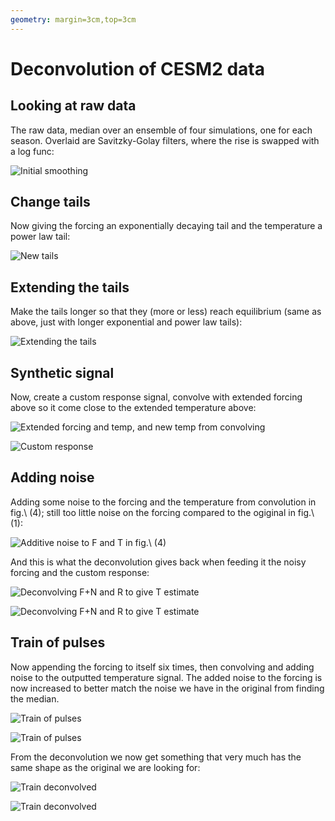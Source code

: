 ```yaml
---
geometry: margin=3cm,top=3cm
---
```


# Deconvolution of CESM2 data

## Looking at raw data

The raw data, median over an ensemble of four simulations, one for each season. Overlaid
are Savitzky-Golay filters, where the rise is swapped with a log func:

![Initial smoothing](https://raw.githubusercontent.com/engeir/state-of-art-volcanoes-in-climate/636abd85af0142d8f162aaa1636f567f5c020ede/pic/easy_smooth.png?token=GHSAT0AAAAAABWTVV7KLTMZ4CPQF55VM5KKYWQLUYA "Initial smoothing")

## Change tails

Now giving the forcing an exponentially decaying tail and the temperature a power law
tail:

![New tails](https://raw.githubusercontent.com/engeir/state-of-art-volcanoes-in-climate/636abd85af0142d8f162aaa1636f567f5c020ede/pic/extra_smooth.png?token=GHSAT0AAAAAABWTVV7KP2OAMAXPKIART6FEYWQLWPA "New tails")

## Extending the tails

Make the tails longer so that they (more or less) reach equilibrium (same as above, just
with longer exponential and power law tails):

![Extending the tails](https://raw.githubusercontent.com/engeir/state-of-art-volcanoes-in-climate/636abd85af0142d8f162aaa1636f567f5c020ede/pic/extrapolate.png?token=GHSAT0AAAAAABWTVV7L5QE3YG4HUOBWSL4MYWQLXFA "Extending the tails")

## Synthetic signal

Now, create a custom response signal, convolve with extended forcing above so it come
close to the extended temperature above:

![Extended forcing and temp, and new temp from convolving](https://raw.githubusercontent.com/engeir/state-of-art-volcanoes-in-climate/636abd85af0142d8f162aaa1636f567f5c020ede/pic/fake_signal.png?token=GHSAT0AAAAAABWTVV7LFWLKBTOVMY5DGEBAYWQLX4Q "Extended forcing and temp, and new temp from convolving")

![Custom response](https://raw.githubusercontent.com/engeir/state-of-art-volcanoes-in-climate/636abd85af0142d8f162aaa1636f567f5c020ede/pic/fake_signal_r.png?token=GHSAT0AAAAAABWTVV7KNWTYQHUDOCK5A5EOYWQLYJQ "Custom response")

<!-- \begin{figure}[!h] -->
<!-- \caption{Extended forcing and temp, and new temp from convolving with response (right)} -->
<!-- \end{figure} -->

## Adding noise

Adding some noise to the forcing and the temperature from convolution in fig.\ (4);
still too little noise on the forcing compared to the ogiginal in fig.\ (1):

![Additive noise to F and T in fig.\ (4)](https://raw.githubusercontent.com/engeir/state-of-art-volcanoes-in-climate/636abd85af0142d8f162aaa1636f567f5c020ede/pic/add_noise.png?token=GHSAT0AAAAAABWTVV7LDDS2QX63SDIBJ4JMYWQLY2A "Additive noise to F and T in fig.\ (4)")

And this is what the deconvolution gives back when feeding it the noisy forcing and the
custom response:

![Deconvolving F+N and R to give T estimate](https://raw.githubusercontent.com/engeir/state-of-art-volcanoes-in-climate/636abd85af0142d8f162aaa1636f567f5c020ede/pic/add_noise_deconv.png?token=GHSAT0AAAAAABWTVV7LWMZECPZP7RHNITWCYWQLZOA "Deconvolving F+N and R to give T estimate")

![Deconvolving F+N and R to give T estimate](https://raw.githubusercontent.com/engeir/state-of-art-volcanoes-in-climate/636abd85af0142d8f162aaa1636f567f5c020ede/pic/add_noise_deconv_clip.png?token=GHSAT0AAAAAABWTVV7KPMLMIGY3S4PYW3AUYWQLZ7A "Deconvolving F+N and R to give T estimate")

<!-- \begin{figure}[!h] -->
<!-- \caption{Deconvolving F+N and R to give T estimate} -->
<!-- \end{figure} -->

## Train of pulses

Now appending the forcing to itself six times, then convolving and adding noise to the
outputted temperature signal. The added noise to the forcing is now increased to better
match the noise we have in the original from finding the median.

![Train of pulses](https://raw.githubusercontent.com/engeir/state-of-art-volcanoes-in-climate/636abd85af0142d8f162aaa1636f567f5c020ede/pic/train_conv.png?token=GHSAT0AAAAAABWTVV7LA6PEEQDCC6FJPU4SYWQL2RA "Train of pulses")

![Train of pulses](https://raw.githubusercontent.com/engeir/state-of-art-volcanoes-in-climate/636abd85af0142d8f162aaa1636f567f5c020ede/pic/train_conv_clip.png?token=GHSAT0AAAAAABWTVV7KGFFJCEG62IZ2XHG6YWQL3GA "Train of pulses")

<!-- \begin{figure}[!h] -->
<!-- \caption{Train of pulses with additivie noise} -->
<!-- \end{figure} -->

From the deconvolution we now get something that very much has the same shape as the
original we are looking for:

![Train deconvolved](https://raw.githubusercontent.com/engeir/state-of-art-volcanoes-in-climate/636abd85af0142d8f162aaa1636f567f5c020ede/pic/train_conv_deconv.png?token=GHSAT0AAAAAABWTVV7KVQWOTLAIVR2P7OKGYWQL3UA "Train deconvolved")

![Train deconvolved](https://raw.githubusercontent.com/engeir/state-of-art-volcanoes-in-climate/636abd85af0142d8f162aaa1636f567f5c020ede/pic/train_conv_deconv_clip.png?token=GHSAT0AAAAAABWTVV7KJBT3JMHP4YKDIDS2YWQL37Q "Train deconvolved")

<!-- \begin{figure}[!h] -->
<!-- \caption{Deconvolving (T+N) and (F+N) to get an estimate of R, with original overlaid} -->
<!-- \end{figure} -->
